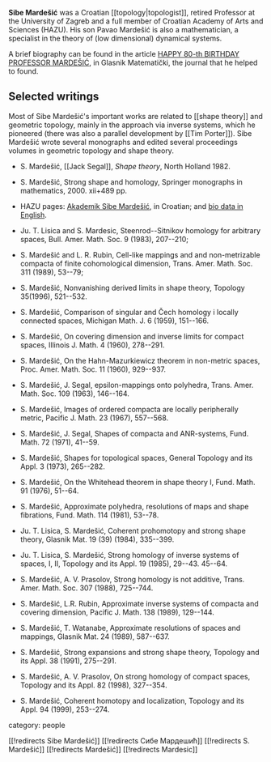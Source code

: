 __Sibe Marde&#353;i&#263;__ was a Croatian [[topology|topologist]], retired Professor at the University of Zagreb and a full member of Croatian Academy of Arts and Sciences (HAZU). His son Pavao Marde&#353;i&#263; is also a mathematician, a specialist in the theory of (low dimensional) dynamical systems.

A brief biography can be found in the article [HAPPY 80-th BIRTHDAY PROFESSOR MARDE&#352;I&#262;](http://web.math.hr/glasnik/vol_42/mardesic.html), in Glasnik Matemati&#269;ki, the journal that he helped to found.


## Selected writings

Most of Sibe Marde&#353;i&#263;'s important works are related to [[shape theory]] and geometric topology, mainly in the approach via inverse systems, which he pioneered (there was also a parallel development by [[Tim Porter]]). Sibe Marde&#353;i&#263; wrote several monographs and edited several proceedings volumes in geometric topology and shape theory.  
 
* S. Marde&#353;i&#263;, [[Jack Segal]], _Shape theory_, North Holland 1982.
 
* S. Marde&#353;i&#263;, Strong shape and homology, Springer monographs in mathematics, 2000. xii+489 pp.

* HAZU pages: [Akademik Sibe Marde&#353;i&#263;](http://www.hazu.hr/Akademici/SMardesic.html), in Croatian; and [bio data in English](http://www.hazu.hr/Akademici/SMardesic_bio.html). 

* Ju. T. Lisica and S. Mardesic, Steenrod--Sitnikov homology for arbitrary spaces, Bull. Amer. Math. Soc. 9 (1983), 207--210;

* S. Marde&#353;i&#263; and L. R. Rubin, Cell-like mappings and and non-metrizable compacta of finite cohomological dimension, Trans. Amer. Math. Soc. 311 (1989), 53--79;

* S. Marde&#353;i&#263;, Nonvanishing derived limits in shape theory, Topology 35(1996), 521--532.

* S. Marde&#353;i&#263;, Comparison of singular and &#268;ech homology i
locally connected spaces, Michigan Math. J. 6 (1959), 151--166.
* S. Marde&#353;i&#263;, On covering dimension and inverse limits
for compact spaces, Illinois J. Math. 4 (1960), 278--291.
* S. Marde&#353;i&#263;, On the Hahn-Mazurkiewicz theorem in non-metric
spaces, Proc. Amer. Math. Soc. 11 (1960), 929--937.
* S. Marde&#353;i&#263;, J. Segal, epsilon-mappings   onto polyhedra,
Trans. Amer. Math. Soc. 109 (1963), 146--164.
* S. Marde&#353;i&#263;, Images of ordered compacta are locally
peripherally metric, Pacific J. Math. 23 (1967), 557--568.
* S. Marde&#353;i&#263;, J. Segal, Shapes of compacta and ANR-systems,
Fund. Math. 72 (1971), 41--59.
* S. Marde&#353;i&#263;, Shapes for topological spaces,  General
Topology and its Appl. 3 (1973), 265--282.
* S. Marde&#353;i&#263;, On the Whitehead theorem in shape theory I,
Fund. Math. 91 (1976), 51--64.
* S. Marde&#353;i&#263;, Approximate polyhedra, resolutions of maps
and shape fibrations, Fund. Math. 114  (1981), 53--78.
* Ju. T. Lisica, S. Marde&#353;i&#263;, Coherent prohomotopy and
strong shape theory, Glasnik Mat. 19 (39) (1984), 335--399.
* Ju. T. Lisica, S. Marde&#353;i&#263;, Strong homology of inverse
systems of spaces, I, II, Topology and its Appl. 19 (1985), 29--43. 45--64.
* S. Marde&#353;i&#263;, A. V. Prasolov, Strong homology is not additive,
Trans. Amer. Math. Soc. 307 (1988), 725--744.
* S. Marde&#353;i&#263;, L.R. Rubin, Approximate inverse systems
of compacta and covering dimension, Pacific J. Math. 138 (1989), 129--144.
* S. Marde&#353;i&#263;, T. Watanabe, Approximate resolutions of
spaces and mappings, Glasnik Mat. 24 (1989), 587--637.
* S. Marde&#353;i&#263;, Strong expansions and strong shape theory,
Topology and its Appl. 38 (1991), 275--291.
* S. Marde&#353;i&#263;, A. V. Prasolov, On strong homology of
compact spaces, Topology and its Appl. 82 (1998), 327--354.
* S. Marde&#353;i&#263;, Coherent homotopy and localization,
Topology and its Appl. 94 (1999), 253--274. 


category: people

[[!redirects Sibe Mardešić]]
[[!redirects Сибе Мардешић]]
[[!redirects S. Mardešić]]
[[!redirects Mardešić]]
[[!redirects Mardesic]]